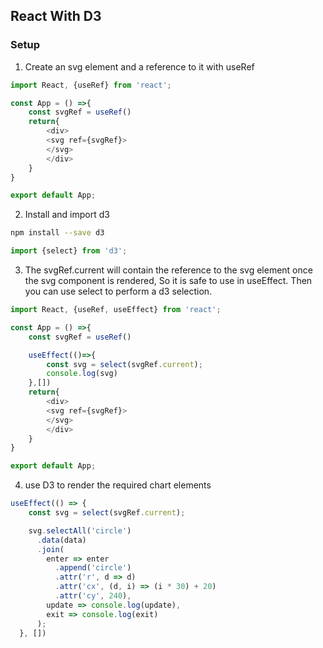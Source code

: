 ## React With D3

### Setup 

1. Create an svg element and a reference to it with useRef

```js
import React, {useRef} from 'react';

const App = () =>{
    const svgRef = useRef()
    return{
        <div>
        <svg ref={svgRef}>
        </svg>
        </div>
    }
}

export default App;
```

2. Install and import d3 

```bash
npm install --save d3
```

```js
import {select} from 'd3';
```

3. The svgRef.current will contain the reference to the svg element once the svg component is rendered, So it is safe to use in useEffect. Then you can use select to perform a d3 selection.

```js
import React, {useRef, useEffect} from 'react';

const App = () =>{
    const svgRef = useRef()

    useEffect(()=>{
        const svg = select(svgRef.current);
        console.log(svg)
    },[])
    return{
        <div>
        <svg ref={svgRef}>
        </svg>
        </div>
    }
}

export default App;
```

4. use D3 to render the required chart elements

```js
useEffect(() => {
    const svg = select(svgRef.current);

    svg.selectAll('circle')
      .data(data)
      .join(
        enter => enter
          .append('circle')
          .attr('r', d => d)
          .attr('cx', (d, i) => (i * 30) + 20)
          .attr('cy', 240),
        update => console.log(update),
        exit => console.log(exit)
      );
  }, [])
```